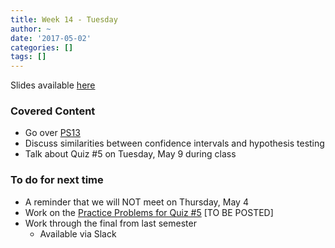 ```yaml
---
title: Week 14 - Tuesday
author: ~
date: '2017-05-02'
categories: []
tags: []
---
```


Slides available [here](http://ismayc.github.io/soc301_s2017/slides/slide_deck.html#week14t)


### Covered Content

- Go over [PS13](https://ismayc.github.io/soc301_s2017/problem-sets/index.html#ps13)
- Discuss similarities between confidence intervals and hypothesis testing
- Talk about Quiz #5 on Tuesday, May 9 during class


### To do for next time

- A reminder that we will NOT meet on Thursday, May 4
- Work on the [Practice Problems for Quiz #5]() [TO BE POSTED]
- Work through the final from last semester
    - Available via Slack
